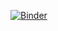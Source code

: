 [![Binder](https://mybinder.org/badge_logo.svg)](https://mybinder.org/v2/gh/stephanong/abms_tutorial/HEAD)
